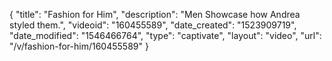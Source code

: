 {
    "title": "Fashion for Him",
    "description": "Men Showcase how Andrea styled them.",
    "videoid": "160455589",
    "date_created": "1523909719",
    "date_modified": "1546466764",
    "type": "captivate",
    "layout": "video",
    "url": "\/v\/fashion-for-him\/160455589"
}